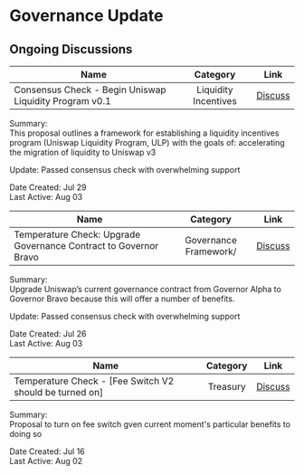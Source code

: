 # Governance Update

## Ongoing Discussions

| Name          | Category      | Link   |
| ------------- |:-------------:| :-----:|
| Consensus Check - Begin Uniswap Liquidity Program v0.1 | Liquidity Incentives | [Discuss](https://gov.uniswap.org/t/consensus-check-begin-uniswap-liquidity-program-v0-1/13635) |

Summary:\
This proposal outlines a framework for establishing a liquidity incentives program (Uniswap Liquidity Program, ULP) with the goals of: accelerating the migration of liquidity to Uniswap v3

Update: Passed consensus check with overwhelming support

Date Created: Jul 29\
Last Active: Aug 03

| Name          | Category      | Link   |
| ------------- |:-------------:| :-----:|
| Temperature Check: Upgrade Governance Contract to Governor Bravo | Governance Framework/ | [Discuss](https://gov.uniswap.org/t/temperature-check-upgrade-governance-contract-to-governor-bravo/13610) |

Summary:\
Upgrade Uniswap’s current governance contract from Governor Alpha to Governor Bravo because this will offer a number of benefits.

Update: Passed consensus check with overwhelming support

Date Created: Jul 26\
Last Active: Aug 03

| Name          | Category      | Link   |
| ------------- |:-------------:| :-----:|
| Temperature Check - [Fee Switch V2 should be turned on] | Treasury | [Discuss](https://gov.uniswap.org/t/temperature-check-fee-switch-v2-should-be-turned-on/13537) |

Summary:\
Proposal to turn on fee switch gven current moment's particular benefits to doing so

Date Created: Jul 16\
Last Active: Aug 02
